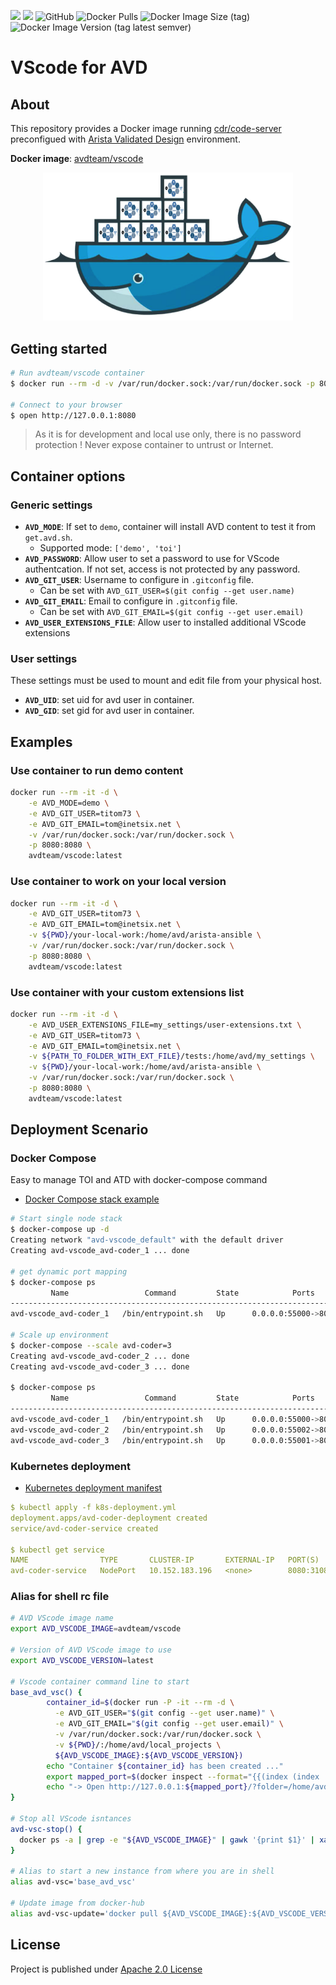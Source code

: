 ![](https://img.shields.io/badge/Arista-CVP%20Automation-blue)  ![](https://img.shields.io/badge/Arista-EOS%20Automation-blue) ![GitHub](https://img.shields.io/github/license/arista-netdevops-community/docker-avd-vscode) ![Docker Pulls](https://img.shields.io/docker/pulls/avdteam/vscode) ![Docker Image Size (tag)](https://img.shields.io/docker/image-size/avdteam/vscode/latest) ![Docker Image Version (tag latest semver)](https://img.shields.io/docker/v/avdteam/vscode/latest)
# VScode for AVD

## About

This repository provides a Docker image running [cdr/code-server](https://github.com/cdr/code-server/) preconfigued with [Arista Validated Design](https://www.avd.sh) environment.

__Docker image__: [avdteam/vscode](https://hub.docker.com/repository/docker/avdteam/vscode)

<p align="center"><img src="medias/AVD%20-%20Docker%20Logo%20transparent%20bg.png" alt="Arista AVD Docker Image" width="400"/></p>

## Getting started

```bash
# Run avdteam/vscode container
$ docker run --rm -d -v /var/run/docker.sock:/var/run/docker.sock -p 8080:8080 avdteam/vscode:latest

# Connect to your browser
$ open http://127.0.0.1:8080
```

> As it is for development and local use only, there is no password protection ! Never expose container to untrust or Internet.

## Container options

### Generic settings

- __`AVD_MODE`__: If set to `demo`, container will install AVD content to test it from `get.avd.sh`.
  - Supported mode: `['demo', 'toi']`
- __`AVD_PASSWORD`__: Allow user to set a password to use for VScode authentcation. If not set, access is not protected by any password.
- __`AVD_GIT_USER`__: Username to configure in `.gitconfig` file.
  - Can be set with `AVD_GIT_USER=$(git config --get user.name)`
- __`AVD_GIT_EMAIL`__: Email to configure in `.gitconfig` file.
  - Can be set with `AVD_GIT_EMAIL=$(git config --get user.email)`
- __`AVD_USER_EXTENSIONS_FILE`__: Allow user to installed additional VScode extensions

### User settings

These settings must be used to mount and edit file from your physical host.

- __`AVD_UID`__: set uid for avd user in container.
- __`AVD_GID`__: set gid for avd user in container.

## Examples

### Use container to run demo content

```bash
docker run --rm -it -d \
    -e AVD_MODE=demo \
    -e AVD_GIT_USER=titom73 \
    -e AVD_GIT_EMAIL=tom@inetsix.net \
    -v /var/run/docker.sock:/var/run/docker.sock \
    -p 8080:8080 \
    avdteam/vscode:latest
```

### Use container to work on your local version

```bash
docker run --rm -it -d \
    -e AVD_GIT_USER=titom73 \
    -e AVD_GIT_EMAIL=tom@inetsix.net \
    -v ${PWD}/your-local-work:/home/avd/arista-ansible \
    -v /var/run/docker.sock:/var/run/docker.sock \
    -p 8080:8080 \
    avdteam/vscode:latest
```

### Use container with your custom extensions list

```bash
docker run --rm -it -d \
    -e AVD_USER_EXTENSIONS_FILE=my_settings/user-extensions.txt \
    -e AVD_GIT_USER=titom73 \
    -e AVD_GIT_EMAIL=tom@inetsix.net \
    -v ${PATH_TO_FOLDER_WITH_EXT_FILE}/tests:/home/avd/my_settings \
    -v ${PWD}/your-local-work:/home/avd/arista-ansible \
    -v /var/run/docker.sock:/var/run/docker.sock \
    -p 8080:8080 \
    avdteam/vscode:latest
```

## Deployment Scenario

### Docker Compose

Easy to manage TOI and ATD with docker-compose command

- [Docker Compose stack example](./docker-compose.yml)

```bash
# Start single node stack
$ docker-compose up -d
Creating network "avd-vscode_default" with the default driver
Creating avd-vscode_avd-coder_1 ... done

# get dynamic port mapping
$ docker-compose ps
         Name                 Command         State            Ports
-----------------------------------------------------------------------------
avd-vscode_avd-coder_1   /bin/entrypoint.sh   Up      0.0.0.0:55000->8080/tcp

# Scale up environment
$ docker-compose --scale avd-coder=3
Creating avd-vscode_avd-coder_2 ... done
Creating avd-vscode_avd-coder_3 ... done

$ docker-compose ps
         Name                 Command         State            Ports
-----------------------------------------------------------------------------
avd-vscode_avd-coder_1   /bin/entrypoint.sh   Up      0.0.0.0:55000->8080/tcp
avd-vscode_avd-coder_2   /bin/entrypoint.sh   Up      0.0.0.0:55002->8080/tcp
avd-vscode_avd-coder_3   /bin/entrypoint.sh   Up      0.0.0.0:55001->8080/tcp
```

### Kubernetes deployment

- [Kubernetes deployment manifest](./k8s-deployment.yml)

```yaml
$ kubectl apply -f k8s-deployment.yml
deployment.apps/avd-coder-deployment created
service/avd-coder-service created

$ kubectl get service
NAME                TYPE       CLUSTER-IP       EXTERNAL-IP   PORT(S)          AGE
avd-coder-service   NodePort   10.152.183.196   <none>        8080:31081/TCP   5s
```

### Alias for shell rc file

```bash
# AVD VScode image name
export AVD_VSCODE_IMAGE=avdteam/vscode

# Version of AVD VScode image to use
export AVD_VSCODE_VERSION=latest

# Vscode container command line to start
base_avd_vsc() {
        container_id=$(docker run -P -it --rm -d \
          -e AVD_GIT_USER="$(git config --get user.name)" \
          -e AVD_GIT_EMAIL="$(git config --get user.email)" \
          -v /var/run/docker.sock:/var/run/docker.sock \
          -v ${PWD}/:/home/avd/local_projects \
          ${AVD_VSCODE_IMAGE}:${AVD_VSCODE_VERSION})
        echo "Container ${container_id} has been created ..."
        export mapped_port=$(docker inspect --format="{{(index (index .NetworkSettings.Ports \"8080/tcp\") 0).HostPort}}" ${container_id})
        echo "-> Open http://127.0.0.1:${mapped_port}/?folder=/home/avd"
}

# Stop all VScode isntances
avd-vsc-stop() {
  docker ps -a | grep -e "${AVD_VSCODE_IMAGE}" | gawk '{print $1}' | xargs docker stop
}

# Alias to start a new instance from where you are in shell
alias avd-vsc='base_avd_vsc'

# Update image from docker-hub
alias avd-vsc-update='docker pull ${AVD_VSCODE_IMAGE}:${AVD_VSCODE_VERSION}'
```

## License

Project is published under [Apache 2.0 License](./LICENSE)

